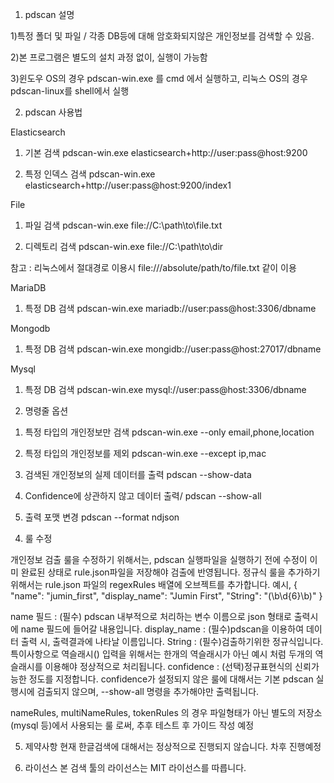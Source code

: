 1. pdscan 설명

1)특정 폴더 및 파일 / 각종 DB등에 대해 암호화되지않은 개인정보를 검색할 수 있음.

2)본 프로그램은 별도의 설치 과정 없이, 실행이 가능함

3)윈도우 OS의 경우 pdscan-win.exe 를 cmd 에서 실행하고, 리눅스 OS의 경우 pdscan-linux를 shell에서 실행

2. pdscan 사용법 

Elasticsearch

1. 기본 검색 
pdscan-win.exe elasticsearch+http://user:pass@host:9200 

2. 특정 인덱스 검색
pdscan-win.exe elasticsearch+http://user:pass@host:9200/index1

File 

1. 파일 검색 
pdscan-win.exe file://C:\path\to\file.txt

2. 디렉토리 검색 
pdscan-win.exe file://C:\path\to\dir

참고 : 리눅스에서 절대경로 이용시 file:///absolute/path/to/file.txt 같이 이용

MariaDB 

1. 특정 DB 검색
pdscan-win.exe mariadb://user:pass@host:3306/dbname

Mongodb

1. 특정 DB 검색
pdscan-win.exe mongidb://user:pass@host:27017/dbname

Mysql

1. 특정 DB 검색 
pdscan-win.exe mysql://user:pass@host:3306/dbname

3. 명령줄 옵션 

1) 특정 타입의 개인정보만 검색 
pdscan-win.exe --only email,phone,location 

2) 특정 타입의 개인정보를 제외
pdscan-win.exe --except ip,mac

3) 검색된 개인정보의 실제 데이터를 출력 
pdscan --show-data

4) Confidence에 상관하지 않고 데이터 출력/ 
pdscan --show-all

5) 출력 포맷 변경
pdscan --format ndjson 

4. 룰 수정

개인정보 검출 룰을 수정하기 위해서는, pdscan 실행파일을 실행하기 전에 수정이 이미 완료된 상태로 rule.json파일을 저장해야 검출에 반영됩니다.
정규식 룰을 추가하기 위해서는 rule.json 파일의 regexRules 배열에 오브젝트를 추가합니다. 
예시, 
    {
      "name": "jumin_first",
      "display_name": "Jumin First",
      "String": "(\\b\\d{6}\\b)"
    }

name 필드 : (필수) pdscan 내부적으로 처리하는 변수 이름으로 json 형태로 출력시에 name 필드에 들어갈 내용입니다.
display_name : (필수)pdscan을 이용하여 데이터 출력 시, 출력결과에 나타날 이름입니다.
String : (필수)검출하기위한 정규식입니다. 특이사항으로 역슬래시(\) 입력을 위해서는 한개의 역슬래시가 아닌 예시 처럼 두개의 역슬래시를 이용해야 정상적으로 처리됩니다.
confidence : (선택)정규표현식의 신뢰가능한 정도를 지정합니다. confidence가 설정되지 않은 룰에 대해서는 기본 pdscan 실행시에 검출되지 않으며, --show-all 명령을 추가해야만 출력됩니다.

nameRules, multiNameRules, tokenRules 의 경우 파일형태가 아닌 별도의 저장소 (mysql 등)에서 사용되는 룰 로써, 추후 테스트 후 가이드 작성 예정

5. 제약사항
현재 한글검색에 대해서는 정상적으로 진행되지 않습니다. 차후 진행예정

6. 라이선스
본 검색 툴의 라이선스는 MIT 라이선스를 따릅니다.